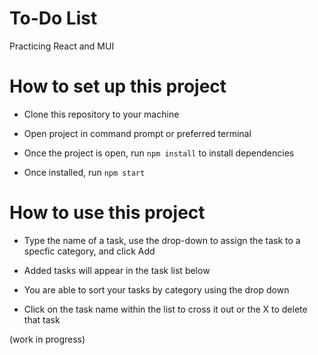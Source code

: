 # To-Do List

Practicing React and MUI

# How to set up this project

* Clone this repository to your machine

* Open project in command prompt or preferred terminal

* Once the project is open, run `npm install` to install dependencies

* Once installed, run `npm start`

# How to use this project

* Type the name of a task, use the drop-down to assign the task to a specfic category, and click Add

* Added tasks will appear in the task list below

* You are able to sort your tasks by category using the drop down

* Click on the task name within the list to cross it out or the X to delete that task  
  
(work in progress)
